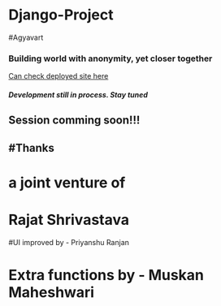# Django-Project

#Agyavart 

<h3> Building world with anonymity, yet closer together </h3>

<a href = "http://rajathandsom.pythonanywhere.com/">Can check deployed site here</a>

<h5> Development still in process. Stay tuned </h5>

<h2> Session comming soon!!!<h2>

#Thanks
# a joint venture of
# Rajat Shrivastava
#UI improved by - Priyanshu Ranjan

# Extra functions by - Muskan Maheshwari
